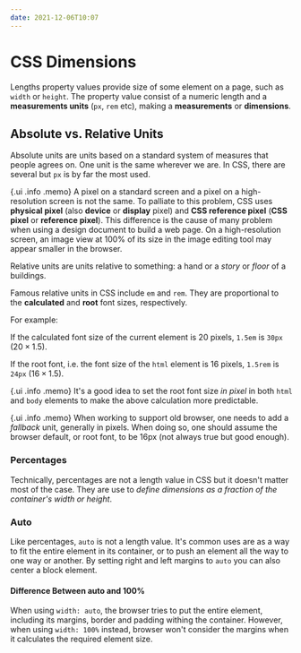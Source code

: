 ```yaml
---
date: 2021-12-06T10:07
---
```


CSS Dimensions
==============

Lengths property values provide size of some element on a page, such as
`width` or `height`. The property value consist of a numeric length and
a **measurements units** (`px`, `rem` etc), making a **measurements** or
**dimensions**.

Absolute vs. Relative Units
---------------------------

Absolute units are units based on a standard system of measures that
people agrees on. One unit is the same wherever we are. In CSS, there
are several but `px` is by far the most used.

{.ui .info .memo} A pixel on a standard screen and a pixel on a
high-resolution screen is not the same. To palliate to this problem, CSS
uses **physical pixel** (also **device** or **display** pixel) and **CSS
reference pixel** (**CSS pixel** or **reference pixel**). This
difference is the cause of many problem when using a design document to
build a web page. On a high-resolution screen, an image view at 100% of
its size in the image editing tool may appear smaller in the browser.

Relative units are units relative to something: a hand or a *story* or
*floor* of a buildings.

Famous relative units in CSS include `em` and `rem`. They are
proportional to the **calculated** and **root** font sizes,
respectively.

For example:

If the calculated font size of the current element is 20 pixels, `1.5em`
is `30px` ($20 \times 1.5$).

If the root font, i.e. the font size of the `html` element is 16 pixels,
`1.5rem` is `24px` ($16 \times 1.5$).

{.ui .info .memo} It's a good idea to set the root font size *in pixel*
in both `html` and `body` elements to make the above calculation more
predictable.

{.ui .info .memo} When working to support old browser, one needs to add
a *fallback* unit, generally in pixels. When doing so, one should assume
the browser default, or root font, to be 16px (not always true but good
enough).

### Percentages

Technically, percentages are not a length value in CSS but it doesn't
matter most of the case. They are use to *define dimensions as a
fraction of the container's width or height*.

### Auto

Like percentages, `auto` is not a length value. It's common uses are as
a way to fit the entire element in its container, or to push an element
all the way to one way or another. By setting right and left margins to
`auto` you can also center a block element.

#### Difference Between auto and 100%

When using `width: auto`, the browser tries to put the entire element,
including its margins, border and padding withing the container.
However, when using `width: 100%` instead, browser won't consider the
margins when it calculates the required element size.
